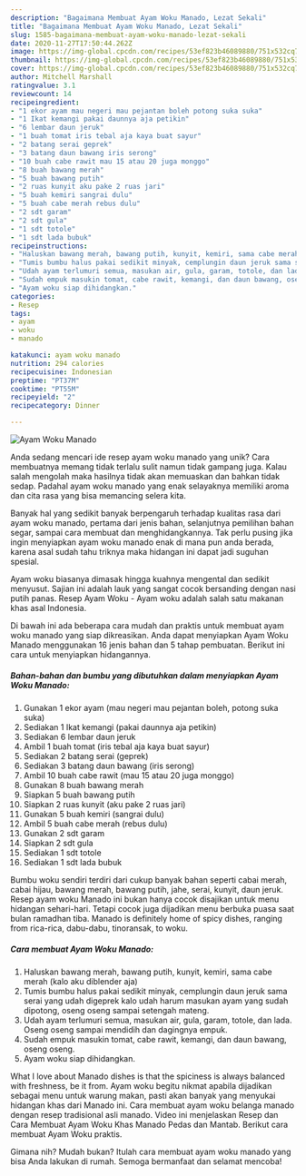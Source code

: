 ```yaml
---
description: "Bagaimana Membuat Ayam Woku Manado, Lezat Sekali"
title: "Bagaimana Membuat Ayam Woku Manado, Lezat Sekali"
slug: 1585-bagaimana-membuat-ayam-woku-manado-lezat-sekali
date: 2020-11-27T17:50:44.262Z
image: https://img-global.cpcdn.com/recipes/53ef823b46089880/751x532cq70/ayam-woku-manado-foto-resep-utama.jpg
thumbnail: https://img-global.cpcdn.com/recipes/53ef823b46089880/751x532cq70/ayam-woku-manado-foto-resep-utama.jpg
cover: https://img-global.cpcdn.com/recipes/53ef823b46089880/751x532cq70/ayam-woku-manado-foto-resep-utama.jpg
author: Mitchell Marshall
ratingvalue: 3.1
reviewcount: 14
recipeingredient:
- "1 ekor ayam mau negeri mau pejantan boleh potong suka suka"
- "1 Ikat kemangi pakai daunnya aja petikin"
- "6 lembar daun jeruk"
- "1 buah tomat iris tebal aja kaya buat sayur"
- "2 batang serai geprek"
- "3 batang daun bawang iris serong"
- "10 buah cabe rawit mau 15 atau 20 juga monggo"
- "8 buah bawang merah"
- "5 buah bawang putih"
- "2 ruas kunyit aku pake 2 ruas jari"
- "5 buah kemiri sangrai dulu"
- "5 buah cabe merah rebus dulu"
- "2 sdt garam"
- "2 sdt gula"
- "1 sdt totole"
- "1 sdt lada bubuk"
recipeinstructions:
- "Haluskan bawang merah, bawang putih, kunyit, kemiri, sama cabe merah (kalo aku diblender aja)"
- "Tumis bumbu halus pakai sedikit minyak, cemplungin daun jeruk sama serai yang udah digeprek kalo udah harum masukan ayam yang sudah dipotong, oseng oseng sampai setengah mateng."
- "Udah ayam terlumuri semua, masukan air, gula, garam, totole, dan lada. Oseng oseng sampai mendidih dan dagingnya empuk."
- "Sudah empuk masukin tomat, cabe rawit, kemangi, dan daun bawang, oseng oseng."
- "Ayam woku siap dihidangkan."
categories:
- Resep
tags:
- ayam
- woku
- manado

katakunci: ayam woku manado 
nutrition: 294 calories
recipecuisine: Indonesian
preptime: "PT37M"
cooktime: "PT55M"
recipeyield: "2"
recipecategory: Dinner

---
```



![Ayam Woku Manado](https://img-global.cpcdn.com/recipes/53ef823b46089880/751x532cq70/ayam-woku-manado-foto-resep-utama.jpg)

Anda sedang mencari ide resep ayam woku manado yang unik? Cara membuatnya memang tidak terlalu sulit namun tidak gampang juga. Kalau salah mengolah maka hasilnya tidak akan memuaskan dan bahkan tidak sedap. Padahal ayam woku manado yang enak selayaknya memiliki aroma dan cita rasa yang bisa memancing selera kita.

Banyak hal yang sedikit banyak berpengaruh terhadap kualitas rasa dari ayam woku manado, pertama dari jenis bahan, selanjutnya pemilihan bahan segar, sampai cara membuat dan menghidangkannya. Tak perlu pusing jika ingin menyiapkan ayam woku manado enak di mana pun anda berada, karena asal sudah tahu triknya maka hidangan ini dapat jadi suguhan spesial.

Ayam woku biasanya dimasak hingga kuahnya mengental dan sedikit menyusut. Sajian ini adalah lauk yang sangat cocok bersanding dengan nasi putih panas. Resep Ayam Woku - Ayam woku adalah salah satu makanan khas asal Indonesia.


Di bawah ini ada beberapa cara mudah dan praktis untuk membuat ayam woku manado yang siap dikreasikan. Anda dapat menyiapkan Ayam Woku Manado menggunakan 16 jenis bahan dan 5 tahap pembuatan. Berikut ini cara untuk menyiapkan hidangannya.

<!--inarticleads1-->

##### Bahan-bahan dan bumbu yang dibutuhkan dalam menyiapkan Ayam Woku Manado:

1. Gunakan 1 ekor ayam (mau negeri mau pejantan boleh, potong suka suka)
1. Sediakan 1 Ikat kemangi (pakai daunnya aja petikin)
1. Sediakan 6 lembar daun jeruk
1. Ambil 1 buah tomat (iris tebal aja kaya buat sayur)
1. Sediakan 2 batang serai (geprek)
1. Sediakan 3 batang daun bawang (iris serong)
1. Ambil 10 buah cabe rawit (mau 15 atau 20 juga monggo)
1. Gunakan 8 buah bawang merah
1. Siapkan 5 buah bawang putih
1. Siapkan 2 ruas kunyit (aku pake 2 ruas jari)
1. Gunakan 5 buah kemiri (sangrai dulu)
1. Ambil 5 buah cabe merah (rebus dulu)
1. Gunakan 2 sdt garam
1. Siapkan 2 sdt gula
1. Sediakan 1 sdt totole
1. Sediakan 1 sdt lada bubuk


Bumbu woku sendiri terdiri dari cukup banyak bahan seperti cabai merah, cabai hijau, bawang merah, bawang putih, jahe, serai, kunyit, daun jeruk. Resep ayam woku Manado ini bukan hanya cocok disajikan untuk menu hidangan sehari-hari. Tetapi cocok juga dijadikan menu berbuka puasa saat bulan ramadhan tiba. Manado is definitely home of spicy dishes, ranging from rica-rica, dabu-dabu, tinoransak, to woku. 

<!--inarticleads2-->

##### Cara membuat Ayam Woku Manado:

1. Haluskan bawang merah, bawang putih, kunyit, kemiri, sama cabe merah (kalo aku diblender aja)
1. Tumis bumbu halus pakai sedikit minyak, cemplungin daun jeruk sama serai yang udah digeprek kalo udah harum masukan ayam yang sudah dipotong, oseng oseng sampai setengah mateng.
1. Udah ayam terlumuri semua, masukan air, gula, garam, totole, dan lada. Oseng oseng sampai mendidih dan dagingnya empuk.
1. Sudah empuk masukin tomat, cabe rawit, kemangi, dan daun bawang, oseng oseng.
1. Ayam woku siap dihidangkan.


What I love about Manado dishes is that the spiciness is always balanced with freshness, be it from. Ayam woku begitu nikmat apabila dijadikan sebagai menu untuk warung makan, pasti akan banyak yang menyukai hidangan khas dari Manado ini. Cara membuat ayam woku belanga manado dengan resep tradisional asli manado. Video ini menjelaskan Resep dan Cara Membuat Ayam Woku Khas Manado Pedas dan Mantab. Berikut cara membuat Ayam Woku praktis. 

Gimana nih? Mudah bukan? Itulah cara membuat ayam woku manado yang bisa Anda lakukan di rumah. Semoga bermanfaat dan selamat mencoba!
